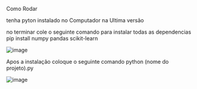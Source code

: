 Como Rodar

tenha pyton instalado no Computador na Ultima versão

no terminar cole o seguinte comando para instalar todas as dependencias
pip install numpy pandas scikit-learn

![image](https://github.com/user-attachments/assets/80dcb26a-16e7-4f24-a691-c0514f827acc)

Apos a instalação 
coloque o seguinte comando
python (nome do projeto).py

![image](https://github.com/user-attachments/assets/d30f1f72-38b5-4860-a24a-583cf9b5a397)

